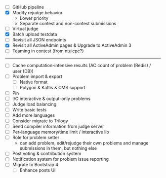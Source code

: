 - [ ] GitHub pipeline
- [x] Modify rejudge behavior
    - Lower priority
    - Separate contest and non-contest submissions
- [ ] Virtual judge
- [x] Batch upload testdata
- [ ] Revisit all JSON endpoints
- [x] Revisit all ActiveAdmin pages & Upgrade to ActiveAdmin 3
- [ ] Teaming in contest (from ntuicpc?)
---
- [ ] Cache computation-intensive results (AC count of problem (Redis) / user (DB))
- [ ] Problem import & export
    - [ ] Native format
    - [ ] Polygon & Kattis & CMS support
- [ ] Pin
- [ ] I/O interactive & output-only problems
- [ ] Judge load balancing
- [ ] Write basic tests
- [ ] Add more languages
- [ ] Consider migrate to Trilogy
- [ ] Send compiler information from judge server
- [ ] Per-language memory/time limit / interactive lib
- [ ] Role for problem setter
    - can add problem, edit/rejudge their own problems and manage submissions in them, but nothing else
- [ ] Post voting & contribution system
- [ ] Notification system for problem issue reporting
- [ ] Migrate to Bootstrap 4
    - [ ] Enhance posts UI
